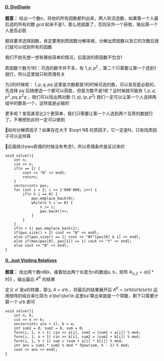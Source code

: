 #### [D. DiviDuelo](https://codeforces.com/gym/105053/problem/D)

**题意：** 给出一个数n，将他的所有因数都列出来，两人轮流选数，如果第一个人最后选的所有的数 $gcd$ 起来不是1，那么他就赢了，否则另外一个获胜，输出第一个人是否必胜

题目要求选择因数，肯定要用到质因数分解来做，分解出质因数以及它的次数后我们就可以找到所有的因数

我们不妨先想一想有哪些简单的情况，后面说的质因数不包含1

质因数个数为1时：可选的数字并不多，有 $1, p, p^2 ...$ 第二个只需要让第一个选到1就行，所以这里就只和奇偶有关

为2的时候呢： $1, p, q, pq$ 这里是次数都是1的时候可选的数，可以发现是必胜的，先选择 $pq$ 后随便选一个都可以获胜，但是次数不是1呢？这时候就可能有 $1, p, q, p^2, pq, p^2q$ ，我们可以找出两对数 $(1, q), (p, p^2)$ 我们一定可以让第一个人选择两组中的数各一个，这样就是必输的

更多呢？发现甚至比2个更简单，我们只需要让第一个人选到两个互质的数就行了，不难想到此时一定可以做到

📖如何分解质因子？如果存在大于 $\sqrt N$ 的质因子，它一定是N，只有找质因子可以这样算

🔔后面统计pws奇偶的时候没有考虑1，所以奇偶条件是反过来的

```cpp[]
void solve(){
    int n;
    cin >> n;
    if(n == 1) {
        cout << "N" << endl;
        return;
    }
    vector<int> pws;
    for (int i = 2; i <= 1'000'000; i++) {
        if(n % i == 0) {
            pws.emplace_back(0);
            while(n % i == 0) {
                n /= i;
                pws.back()++;
            }
        }
    }
    if(n > 1) pws.emplace_back(1);
    if(pws.size() > 2) cout << "N" << endl;
    else if(pws.size() == 1) cout << "NY"[pws[0] & 1] << endl;
    else if(max(pws[0], pws[1]) == 1) cout << "Y" << endl;
    else cout << "N" << endl;
}
```

#### [G. Just Visiting Relatives](https://codeforces.com/gym/105022/problem/G)

**题意：** 给出两个数n和k，接着给出两个长度为n的数组a, b，矩阵 $A_{(i, j)} = a[i] * b[i]$ ，输出最后 $A^K$ 的结果

定义 $a'$ 是a的转置，那么 $A = a'b$ ，将最后的结果展开后 $A^K = (a'b)(a'b)(a'b)$ 运用矩阵的结合率化简为 $a'(ba')(ba')b$ 这里ba'算出来就是一个常数，剩下只需要计算一个 $a'b$ 即可

```cpp[]
void solve(){
    int n, k;
    cin >> n >> k;
    vector<int> a(n + 1), b = a;
    int sum1 = 0, sum2 = 0, sum = 0;
    fore(i, 1, n + 1) cin >> a[i], sum1 = (sum1 + a[i]) % mod;
    fore(i, 1, n + 1) cin >> b[i], sum2 = (sum2 + b[i]) % mod;
    fore(i, 1, n + 1) sum = (sum + a[i] * b[i]) % mod;
    int ans = sum1 * sum2 % mod * fpow(sum, k - 1) % mod;
    cout << ans << endl;
}
```
